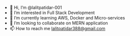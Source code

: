 - 👋 Hi, I’m @lalitpatidar-001
- 👀 I’m interested in Full Stack Development
- 🌱 I’m currently learning AWS, Docker and Micro-services
- 💞️ I’m looking to collaborate on MERN application
- 📫 How to reach me lalitpatidar388@gmail.com

<!---
lalitpatidar-001/lalitpatidar-001 is a ✨ special ✨ repository because its `README.md` (this file) appears on your GitHub profile.
You can click the Preview link to take a look at your changes.
--->

